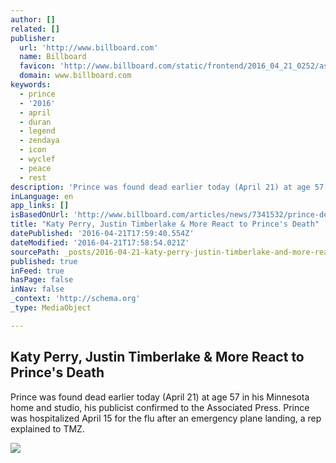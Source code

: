 ```yaml
---
author: []
related: []
publisher:
  url: 'http://www.billboard.com'
  name: Billboard
  favicon: 'http://www.billboard.com/static/frontend/2016_04_21_0252/assets/images/favicon.ico'
  domain: www.billboard.com
keywords:
  - prince
  - '2016'
  - april
  - duran
  - legend
  - zendaya
  - icon
  - wyclef
  - peace
  - rest
description: 'Prince was found dead earlier today (April 21) at age 57 in his Minnesota home and studio, his publicist confirmed to the Associated Press. Prince was hospitalized April 15 for the flu after an emergency plane landing, a rep explained to TMZ.'
inLanguage: en
app_links: []
isBasedOnUrl: 'http://www.billboard.com/articles/news/7341532/prince-dead-musicians-react'
title: "Katy Perry, Justin Timberlake & More React to Prince's Death"
datePublished: '2016-04-21T17:59:40.554Z'
dateModified: '2016-04-21T17:58:54.021Z'
sourcePath: _posts/2016-04-21-katy-perry-justin-timberlake-and-more-react-to-princes-death.md
published: true
inFeed: true
hasPage: false
inNav: false
_context: 'http://schema.org'
_type: MediaObject

---
```

<article style=""><h1>Katy Perry, Justin Timberlake &amp; More React to Prince's Death</h1><p>Prince was found dead earlier today (April 21) at age 57 in his Minnesota home and studio, his publicist confirmed to the Associated Press. Prince was hospitalized April 15 for the flu after an emergency plane landing, a rep explained to TMZ.</p><img src="http://www.billboard.com/files/media/prince-performs-1985-calif-bw-blue-billboard-650.jpg" /></article>